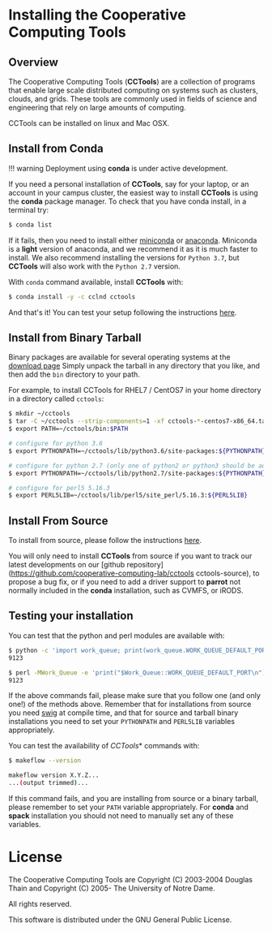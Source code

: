 # Installing the Cooperative Computing Tools

## Overview

The Cooperative Computing Tools (**CCTools**) are a collection of programs that
enable large scale distributed computing on systems such as clusters, clouds,
and grids. These tools are commonly used in fields of science and engineering
that rely on large amounts of computing.


CCTools can be installed on linux and Mac OSX.



## Install from Conda

!!! warning
    Deployment using **conda** is under active development.

If you need a personal installation of **CCTools**, say for your laptop, or an
account in your campus cluster, the easiest way to install **CCTools** is using the
**conda** package manager. To check that you have conda install, in a terminal try:

```sh
$ conda list
```

If it fails, then you need to install either
[miniconda](https://docs.conda.io/projects/conda/en/latest/user-guide/install)
or [anaconda](https://docs.anaconda.com/anaconda/install). Miniconda is a
__light__ version of anaconda, and we recommend it as it is much faster to
install. We also recommend installing the versions for `Python 3.7`, but
**CCTools** will also work with the `Python 2.7` version.

With `conda` command available, install **CCTools** with:

```sh
$ conda install -y -c cclnd cctools
```

And that's it! You can test your setup following the instructions [here](#testing-your-installation).


## Install from Binary Tarball

Binary packages are available for several operating systems at the [download
page](http://ccl.cse.nd.edu/software/download) Simply unpack the tarball
in any directory that you like, and then add the `bin` directory to your path.

For example, to install CCTools for RHEL7 / CentOS7 in your home directory in a directory
called `cctools`:

```sh
$ mkdir ~/cctools
$ tar -C ~/cctools --strip-components=1 -xf cctools-*-centos7-x86_64.tar.gz
$ export PATH=~/cctools/bin:$PATH

# configure for python 3.6
$ export PYTHONPATH=~/cctools/lib/python3.6/site-packages:${PYTHONPATH}

# configure for python 2.7 (only one of python2 or python3 should be added to PYTHONPATH):
$ export PYTHONPATH=~/cctools/lib/python2.7/site-packages:${PYTHONPATH}

# configure for perl5 5.16.3
$ export PERL5LIB=~/cctools/lib/perl5/site_perl/5.16.3:${PERL5LIB}
```

## Install From Source

To install from source, please follow the instructions [here](from-source.md).

You will only need to install **CCTools** from source if you want to track our
latest developments on our [github
repository](https://github.com/cooperative-computing-lab/cctools
cctools-source), to propose a bug fix, or if you need to add a driver support
to **parrot** not normally included in the **conda** installation, such as
CVMFS, or iRODS.

## Testing your installation

You can test that the python and perl modules are available with:

```sh
$ python -c 'import work_queue; print(work_queue.WORK_QUEUE_DEFAULT_PORT)'
9123

$ perl -MWork_Queue -e 'print("$Work_Queue::WORK_QUEUE_DEFAULT_PORT\n")'
9123
```

If the above commands fail, please make sure that you follow one (and only one!)
of the methods above. Remember that for installations from source you need
[swig](http://www.swig.org) at compile time, and that for source and tarball
binary installations you need to set your `PYTHONPATH` and `PERL5LIB` variables appropriately.

You can test the availability of *CCTools** commands with:

```sh
$ makeflow --version

makeflow version X.Y.Z...
...(output trimmed)...
```

If this command fails, and you are installing from source or a binary tarball,
please remember to set your `PATH` variable appropriately. For **conda** and
**spack** installation you should not need to manually set any of these
variables.


# License

The Cooperative Computing Tools are Copyright (C) 2003-2004 Douglas Thain and Copyright (C) 2005- The University of Notre Dame.  

All rights reserved.  

This software is distributed under the GNU General Public License.  


